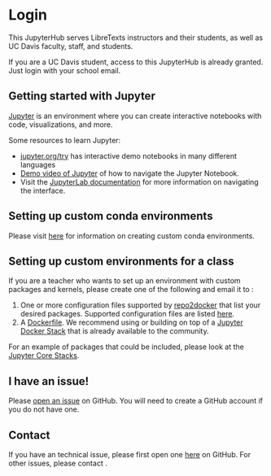 # Login
This JupyterHub serves LibreTexts instructors and their students, as well as UC Davis faculty, staff, and students.

If you are a UC Davis student, access to this JupyterHub is already granted. Just login with your school email.

## Getting started with Jupyter
[Jupyter](https://jupyter.org/index.html) is an environment where you can
create interactive notebooks with code, visualizations, and more. 

Some resources to learn Jupyter:
* [jupyter.org/try](https://jupyter.org/try) has interactive demo notebooks in
many different languages
* [Demo video of Jupyter](https://www.youtube.com/watch?v=DLWBfR2hxoo&list=PLUrHeD2K9CmnCOjrnHzSIbZbZmDE-lQRt)
of how to navigate the Jupyter Notebook.
* Visit the 
[JupyterLab documentation](https://jupyterlab.readthedocs.io/en/latest/user/interface.html)
for more information on navigating the interface.

## Setting up custom conda environments
Please visit [here](https://github.com/LibreTexts/default-env#creating-your-own-custom-conda-environment)
for information on creating custom conda environments.

## Setting up custom environments for a class
If you are a teacher who wants to set up an environment with custom packages and kernels,
please create one of the following and email it to <email>:
1. One or more configuration files supported by [repo2docker](https://repo2docker.readthedocs.io) that list your desired packages. Supported configuration files are listed
  [here](https://repo2docker.readthedocs.io/en/latest/config_files.html).
1. A [Dockerfile](https://docs.docker.com/engine/reference/builder/). We recommend using or building
on top of a [Jupyter Docker Stack](https://jupyter-docker-stacks.readthedocs.io/en/latest/index.html)
that is already available to the community.

For an example of packages that could be included, please look at the 
[Jupyter Core Stacks](https://jupyter-docker-stacks.readthedocs.io/en/latest/using/selecting.html#core-stacks).

## I have an issue!
Please [open an issue](https://github.com/LibreTexts/tech-Issues/issues/new) on GitHub. You will need to 
create a GitHub account if you do not have one.

## Contact
If you have an technical issue, please first open one [here](https://github.com/LibreTexts/tech-Issues/issues) on GitHub.
For other issues, please contact <email>.
